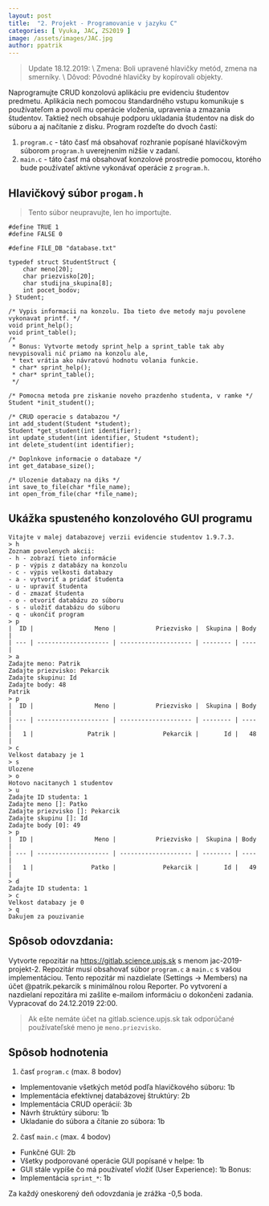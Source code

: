 ```yaml
---
layout: post
title:  "2. Projekt - Programovanie v jazyku C"
categories: [ Vyuka, JAC, ZS2019 ]
image: /assets/images/JAC.jpg
author: ppatrik
---
```


> Update 18.12.2019: \ Zmena: Boli upravené hlavičky metód, zmena na smerníky. \ Dôvod: Pôvodné hlavičky by kopírovali objekty.

Naprogramujte CRUD konzolovú aplikáciu pre evidenciu študentov predmetu. Aplikácia nech pomocou štandardného vstupu komunikuje s používateľom a povolí mu operácie vloženia, upravenia a zmazania študentov. Taktiež nech obsahuje podporu ukladania študentov na disk do súboru a aj načítanie z disku. Program rozdeľte do dvoch častí: 
1. `program.c` - táto časť má obsahovať rozhranie popísané hlavičkovým súborom `program.h` uverejnením nižšie v zadaní.
2. `main.c` - táto časť má obsahovať konzolové prostredie pomocou, ktorého bude používateľ aktívne vykonávať operácie z `program.h`.

## Hlavičkový súbor `progam.h`

> Tento súbor neupravujte, len ho importujte.

```
#define TRUE 1
#define FALSE 0

#define FILE_DB "database.txt"

typedef struct StudentStruct {
    char meno[20];
    char priezvisko[20];
    char studijna_skupina[8];
    int pocet_bodov;
} Student;

/* Vypis informacii na konzolu. Iba tieto dve metody maju povolene vykonavat printf. */
void print_help();
void print_table();
/*
 * Bonus: Vytvorte metody sprint_help a sprint_table tak aby nevypisovali nič priamo na konzolu ale,
 * text vrátia ako návratovú hodnotu volania funkcie.
 * char* sprint_help();
 * char* sprint_table();
 */

/* Pomocna metoda pre ziskanie noveho prazdenho studenta, v ramke */
Student *init_student();

/* CRUD operacie s databazou */
int add_student(Student *student);
Student *get_student(int identifier);
int update_student(int identifier, Student *student); 
int delete_student(int identifier);

/* Doplnkove informacie o databaze */
int get_database_size();

/* Ulozenie databazy na diks */
int save_to_file(char *file_name);
int open_from_file(char *file_name);
```

## Ukážka spusteného konzolového GUI programu

```
Vitajte v malej databazovej verzii evidencie studentov 1.9.7.3.
> h
Zoznam povolenych akcii:
- h - zobrazí tieto informácie
- p - výpis z databázy na konzolu
- c - výpis velkosti databazy
- a - vytvoriť a pridať študenta
- u - upraviť študenta
- d - zmazať študenta
- o - otvoriť databázu zo súboru
- s - uložiť databázu do súboru
- q - ukončiť program
> p
|  ID |                 Meno |           Priezvisko |  Skupina | Body |
| --- | -------------------- | -------------------- | -------- | ---- |
> a
Zadajte meno: Patrik
Zadajte priezvisko: Pekarcik
Zadajte skupinu: Id
Zadajte body: 48
Patrik
> p
|  ID |                 Meno |           Priezvisko |  Skupina | Body |
| --- | -------------------- | -------------------- | -------- | ---- |
|   1 |               Patrik |             Pekarcik |       Id |   48 |
> c
Velkost databazy je 1
> s
Ulozene
> o
Hotovo nacitanych 1 studentov
> u
Zadajte ID studenta: 1
Zadajte meno []: Patko
Zadajte priezvisko []: Pekarcik
Zadajte skupinu []: Id
Zadajte body [0]: 49
> p
|  ID |                 Meno |           Priezvisko |  Skupina | Body |
| --- | -------------------- | -------------------- | -------- | ---- |
|   1 |                Patko |             Pekarcik |       Id |   49 |
> d
Zadajte ID studenta: 1
> c
Velkost databazy je 0
> q
Dakujem za pouzivanie
```

## Spôsob odovzdania:

Vytvorte repozitár na https://gitlab.science.upjs.sk s menom jac-2019-projekt-2. Repozitár musí obsahovať súbor `program.c` a `main.c` s vašou implementáciou. Tento repozitár mi nazdielate (Settings -> Members) na účet @patrik.pekarcik s minimálnou rolou Reporter. Po vytvorení a nazdielaní repozitára mi zašlite e-mailom informáciu o dokončeni zadania. \
Vypracovať do 24.12.2019 22:00.
> Ak ešte nemáte účet na gitlab.science.upjs.sk tak odporúčané používateľské meno je `meno.priezvisko`.

## Spôsob hodnotenia

1. časť `program.c` (max. 8 bodov)
  - Implementovanie všetkých metód podľa hlavičkového súboru: 1b
  - Implementácia efektívnej databázovej štruktúry: 2b
  - Implementácia CRUD operácií: 3b
  - Návrh štruktúry súboru: 1b
  - Ukladanie do súbora a čítanie zo súbora: 1b
2. časť `main.c` (max. 4 bodov)
  - Funkčné GUI: 2b
  - Všetky podporované operácie GUI popísané v helpe: 1b
  - GUI stále vypíše čo má používateľ vložiť (User Experience): 1b
Bonus:
  - Implementácia `sprint_*`: 1b

Za každý oneskorený deň odovzdania je zrážka -0,5 boda.
